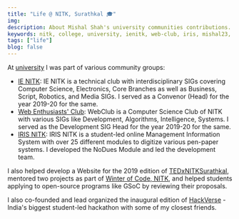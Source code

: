 ```yaml
---
title: "Life @ NITK, Surathkal 🎓"
img:
description: About Mishal Shah's university communities contributions.
keywords: nitk, college, university, ienitk, web-club, iris, mishal23, mishal shah
tags: ["life"]
blog: false
---
```


At [university](https://nitk.ac.in/) I was part of various community groups:

- [IE NITK](https://ie.nitk.ac.in/): IE NITK is a technical club with interdisciplinary SIGs covering Computer Science, Electronics, Core Branches as well as Business, Script, Robotics, and Media SIGs. I served as a Convenor (Head) for the year 2019-20 for the same.
- [Web Enthusiasts' Club](https://webclub.nitk.ac.in/): WebClub is a Computer Science Club of NITK with various SIGs like Development, Algorithms, Intelligence, Systems. I served as the Development SIG Head for the year 2019-20 for the same.
- [IRIS NITK](https://iris.nitk.ac.in/): IRIS NITK is a student-led online Management Information System with over 25 different modules to digitize various pen-paper systems. I developed the NoDues Module and led the development team.

I also helped develop a Website for the 2019 edition of [TEDxNITKSurathkal](https://www.tedxnitksurathkal.in/), mentored two projects as part of [Winter of Code, NITK](https://woc-nitk.github.io), and helped students applying to open-source programs like GSoC by reviewing their proposals.

I also co-founded and lead organized the inaugural edition of [HackVerse](https://hackverse.nitk.ac.in) - India's biggest student-led hackathon with some of my closest friends.
